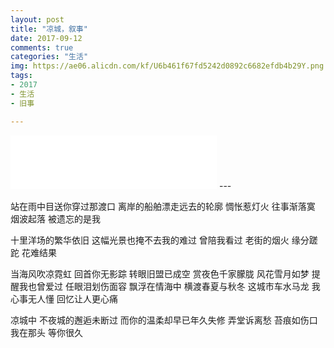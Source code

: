 ```yaml
---
layout: post
title: "凉城，叙事"
date: 2017-09-12
comments: true
categories: "生活"
img: https://ae06.alicdn.com/kf/U6b461f67fd5242d0892c6682efdb4b29Y.png
tags:
- 2017
- 生活
- 旧事

---
```


<iframe frameborder="no" border="0" marginwidth="0" marginheight="0" width=330 height=86 src="//music.163.com/outchain/player?type=2&id=551347831&auto=0&height=66"></iframe>
---

站在雨中目送你穿过那渡口
离岸的船舶漂走远去的轮廓
惆怅惹灯火 往事渐落寞
烟波起落 被遗忘的是我

<!-- more -->   

十里洋场的繁华依旧
这幅光景也掩不去我的难过
曾陪我看过 老街的烟火
缘分蹉跎 花难结果


当海风吹凉霓虹 回首你无影踪
转眼旧盟已成空 赏夜色千家朦胧
风花雪月如梦 提醒我也曾爱过
任眼泪划伤面容 飘浮在情海中
横渡春夏与秋冬 这城市车水马龙
我心事无人懂 回忆让人更心痛


凉城中 不夜城的邂逅未断过
而你的温柔却早已年久失修
弄堂诉离愁 苔痕如伤口
我在那头 等你很久
